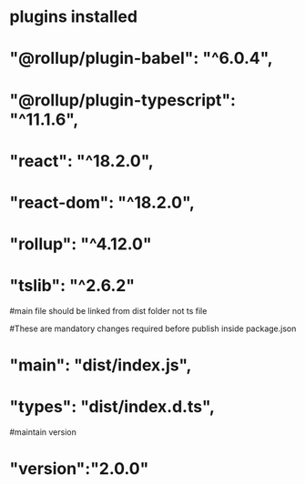 # plugins installed

# "@rollup/plugin-babel": "^6.0.4",

# "@rollup/plugin-typescript": "^11.1.6",

# "react": "^18.2.0",

# "react-dom": "^18.2.0",

# "rollup": "^4.12.0"

# "tslib": "^2.6.2"

#main file should be linked from dist folder not ts file

#These are mandatory changes required before publish inside package.json

# "main": "dist/index.js",

# "types": "dist/index.d.ts",


#maintain version 
# "version":"2.0.0"
